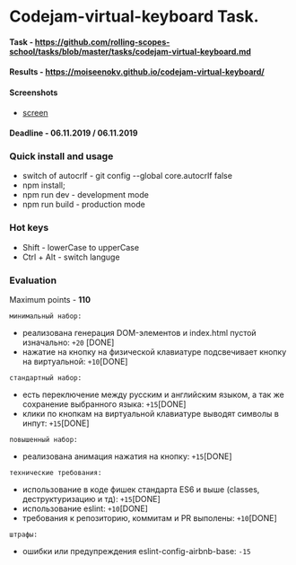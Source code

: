 # Codejam-virtual-keyboard Task.

#### Task - https://github.com/rolling-scopes-school/tasks/blob/master/tasks/codejam-virtual-keyboard.md
#### Results - https://moiseenokv.github.io/codejam-virtual-keyboard/

#### Screenshots

- [screen](http://prntscr.com/ptboc5)

#### Deadline - 06.11.2019 / 06.11.2019

### Quick install and usage
-  switch of autocrlf - git config --global core.autocrlf false
- npm install;
- npm run dev - development mode
- npm run build - production mode


### Hot keys
- Shift  - lowerCase to upperCase
- Ctrl + Alt -  switch languge

### Evaluation

Maximum points - **110**

`минимальный набор:`
- реализована генерация DOM-элементов и index.html пустой изначально: `+20` [DONE]
- нажатие на кнопку на физической клавиатуре подсвечивает кнопку на виртуальной: `+10`[DONE]

`стандартный набор:`
- есть переключение между русским и английским языком, а так же сохранение выбранного языка: `+15`[DONE]
- клики по кнопкам на виртуальной клавиатуре выводят символы в инпут: `+15`[DONE]

`повышенный набор:`
- реализована анимация нажатия на кнопку: `+15`[DONE]

`технические требования:`
- использование в коде фишек стандарта ES6 и выше (classes, деструктуризацию и тд): `+15`[DONE]
- использование eslint: `+10`[DONE]
- требования к репозиторию, коммитам и PR выполены: `+10`[DONE]

`штрафы:`
- ошибки или предупреждения eslint-config-airbnb-base: `-15`
